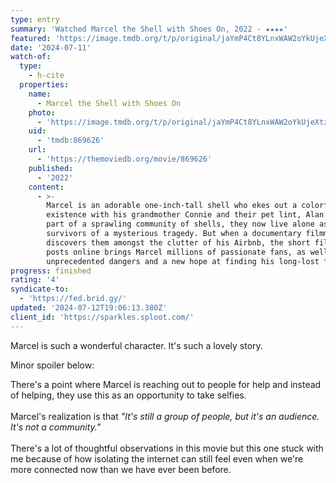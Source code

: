 ```yaml
---
type: entry
summary: 'Watched Marcel the Shell with Shoes On, 2022 - ★★★★'
featured: 'https://image.tmdb.org/t/p/original/jaYmP4Ct8YLnxWAW2oYkUjeXtzm.jpg'
date: '2024-07-11'
watch-of:
  type:
    - h-cite
  properties:
    name:
      - Marcel the Shell with Shoes On
    photo:
      - 'https://image.tmdb.org/t/p/original/jaYmP4Ct8YLnxWAW2oYkUjeXtzm.jpg'
    uid:
      - 'tmdb:869626'
    url:
      - 'https://themoviedb.org/movie/869626'
    published:
      - '2022'
    content:
      - >-
        Marcel is an adorable one-inch-tall shell who ekes out a colorful
        existence with his grandmother Connie and their pet lint, Alan. Once
        part of a sprawling community of shells, they now live alone as the sole
        survivors of a mysterious tragedy. But when a documentary filmmaker
        discovers them amongst the clutter of his Airbnb, the short film he
        posts online brings Marcel millions of passionate fans, as well as
        unprecedented dangers and a new hope at finding his long-lost family.
progress: finished
rating: '4'
syndicate-to:
  - 'https://fed.brid.gy/'
updated: '2024-07-12T19:06:13.380Z'
client_id: 'https://sparkles.sploot.com/'
---
```

Marcel is such a wonderful character. It's such a lovely story.

Minor spoiler below:

<spoiler>There's a point where Marcel is reaching out to people for help and instead of helping, they use this as an opportunity to take selfies.<br><br>Marcel's realization is that <i>"It's still a group of people, but it's an audience. It's not a community."</i><br><br>There's a lot of thoughtful observations in this movie but this one stuck with me because of how isolating the internet can still feel even when we're more connected now than we have ever been before.</spoiler>
